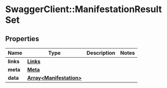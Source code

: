 # SwaggerClient::ManifestationResultSet

## Properties
Name | Type | Description | Notes
------------ | ------------- | ------------- | -------------
**links** | [**Links**](Links.md) |  | 
**meta** | [**Meta**](Meta.md) |  | 
**data** | [**Array&lt;Manifestation&gt;**](Manifestation.md) |  | 


